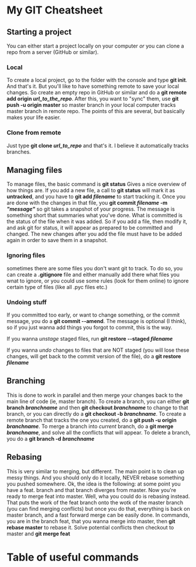# My GIT Cheatsheet


## Starting a project
You can either start a project locally on your computer *or* you can clone a repo from a server (GitHub or similar).

### Local
To create a local project, go to the folder with the console and type **git init**. And that's it. But you'll like to have something remote to save your local changes.
So create an empty repo in GitHub or similar and do a **git remote add origin _url_to_the_repo_**. After this, you want to "sync" them, use 
**git push -u origin master** so master branch in your local computer tracks master branch in remote repo. The points of this are several, 
but basically makes your life easier.

### Clone from remote
Just type **git clone _url_to_repo_** and that's it. I believe it automatically tracks branches.

## Managing files
To manage files, the basic command is **git status** Gives a nice overview of how things are. If you add a new file, a call to **git status** will mark it as
**untracked**, and you have to **git add _filename_** to start tracking it. Once you are done with the changes in that file, you **git commit _filename_ -m _"message"_**
so git takes a snapshot of your progress. The message is something short that summaries what you've done. What is committed is the status of the file when it was added.
So if you add a file, then modify it, and ask git for status, it will appear as prepared to be committed and changed. The new changes after you add the file 
must have to be added again in order to save them in a snapshot.

### Ignoring files
sometimes there are some files you don't want git to track. To do so, you can create a **.gitignore** file and either manually add there what files you wnat to ignore,
or you could use some rules (look for them online) to ignore certain type of files (like all .pyc files etc.)

### Undoing stuff
If you committed too early, or want to change something, or the commit message, you do a **git commit --amend**. The message is optional (I think), so if you
just wanna add things you forgot to commit, this is the way.

If you wanna _unstage_ staged files, run **git restore --staged _filename_**

If you wanna *undo* changes to files that are NOT staged (you will lose these changes, will get back to the commit version of the file), do a **git restore _filename_**

## Branching
This is done to work in parallel and then merge your changes back to the main line of code (ie, master branch). To create a branch, you can either
**git branch _branchname_** and then **git checkout _branchname_** to change to that branch, or you can directly do a 
**git checkout -b _branchname_**. To create a remote branch that tracks the one you created, do a
**git push -u origin _branchname_**. To merge a branch into *current* branch, do a **git merge _branchname_**, and solve all the conflicts that will appear.
To delete a branch, you do a **git branch -d _branchname_**

## Rebasing
This is very similar to merging, but different. The main point is to clean up messy things. And you should only do it locally, NEVER 
rebase something you pushed somewhere.
Ok, the idea is the following: at some point you have a feat. branch and that branch diverges from master. Now you're ready to merge
feat into master. Well, wha you could do is rebasing instead. That puts the work of the feat branch onto the wotk of the master branch
(you can find merging conflicts) but once you do that, everything is back on  master branch, and a fast forward merge can be easily done.
In commands, you are in the branch feat, that you wanna merge into master, then **git rebase master** to rebase it. Solve potential conflicts
then checkout to master and **git merge feat**

# Table of useful commands

